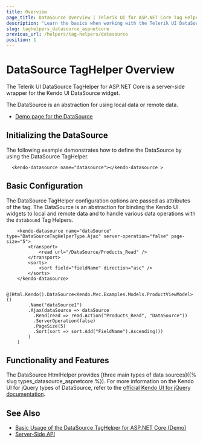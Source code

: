 ```yaml
---
title: Overview
page_title: DataSource Overview | Telerik UI for ASP.NET Core Tag Helpers
description: "Learn the basics when working with the Telerik UI DataSource TagHelper for ASP.NET Core (MVC 6 or ASP.NET Core MVC)."
slug: taghelpers_datasource_aspnetcore
previous_url: /helpers/tag-helpers/datasource
position: 1
---
```


# DataSource TagHelper Overview

The Telerik UI DataSource TagHelper for ASP.NET Core is a server-side wrapper for the Kendo UI DataSource widget.

The DataSource is an abstraction for using local data or remote data.

* [Demo page for the DataSource](https://demos.telerik.com/aspnet-core/datasource/tag-helper)

## Initializing the DataSource

The following example demonstrates how to define the DataSource by using the DataSource TagHelper.

      <kendo-datasource name="datasource"></kendo-datasource >

## Basic Configuration

The DataSource TagHelper configuration options are passed as attributes of the tag. The DataSource is an abstraction for binding the Kendo UI widgets to local and remote data and to handle various data operations with the `databound` Tag Helpers.

```tagHelper
    <kendo-datasource name="dataSource" type="DataSourceTagHelperType.Ajax" server-operation="false" page-size="5">
        <transport>
            <read url="/DataSource/Products_Read" />
        </transport>
        <sorts>
            <sort field="fieldName" direction="asc" />
        </sorts>
    </kendo-datasource>
```
```cshtml
    @(Html.Kendo().DataSource<Kendo.Mvc.Examples.Models.ProductViewModel>()
        .Name("dataSource1")
        .Ajax(dataSource => dataSource
          .Read(read => read.Action("Products_Read", "DataSource"))
          .ServerOperation(false)
          .PageSize(5)
          .Sort(sort => sort.Add("FieldName").Ascending())
        )
    )
```

## Functionality and Features

The DataSource HtmlHelper provides [three main types of data sources]({% slug types_datasource_aspnetcore %}). For more information on the Kendo UI for jQuery types of DataSource, refer to the [official Kendo UI for jQuery documentation](https://docs.telerik.com/kendo-ui/framework/datasource/overview).

## See Also

* [Basic Usage of the DataSource TagHelper for ASP.NET Core (Demo)](https://demos.telerik.com/aspnet-core/datasource/tag-helper)
* [Server-Side API](/api/datasource)
